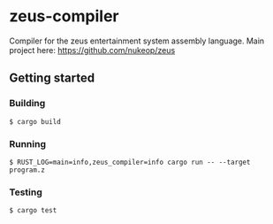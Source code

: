 # zeus-compiler
Compiler for the zeus entertainment system assembly language.
Main project here: https://github.com/nukeop/zeus

## Getting started

### Building

```shell
$ cargo build
```

### Running

```shell
$ RUST_LOG=main=info,zeus_compiler=info cargo run -- --target program.z
```

### Testing

```shell
$ cargo test
```

